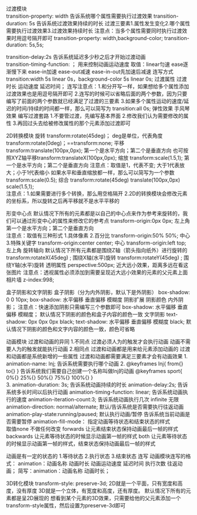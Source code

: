 过渡模块                                                 
transition-property: width        告诉系统哪个属性需要执行过渡效果
transition-duration: 5s        告诉系统过渡效果持续的时长
过渡三要素1.属性发生变化2.哪个属性需要执行过渡效果3.过渡效果持续时长
注意点：当多个属性需要同时执行过渡效果时用逗号隔开即可
transition-property: width,background-color;
transition-duration: 5s,5s;
 
transition-delay:2s      告诉系统延迟多少秒之后才开始过渡动画   
transition-timing-function:        ；         用来控制动画运动速度
取值：linear匀速    ease逐渐慢下来   ease-in加速    ease-out减速   ease-in-out先加速后减速
连写方式   transition:width  5s  linear  0s，background-color   5s  linear  0s;
                   过渡属性   过渡时长   运动速度     延迟时间；
连写注意点：1.和分开写一样，如果想给多个属性添加过渡效果也是用逗号隔开即可
2.连写的时候可以省略后面的两个参数，因为只要编写了前面的两个参数就已经满足了过渡的三要素
3.如果多个属性运动的速度/延迟的时间/持续的时间都一样，那么可以简写为
 transition:all     0s;
弹性效果            手风琴效果
编写过渡套路
1.不要管过渡，先编写基本界面
2.修改我们认为需要修改的属性
3.再回过头去给被修改属性的那个元素添加过渡即可


2D转换模块
旋转  transform:rotate(45deg)；     deg是单位，代表角度
 transform:rotate(0deg)；==transform:none;
平移   transform:translate(100px,0px);   第一个是水平方向；第二个是垂直方向
          也可按照XYZ轴平移transform:translateX(100px,0px);
缩放   transform:scale(1.5,1);       第一个是水平方向；第二个是垂直方向
注意点：取值是1，代表不变; 大于1代表放大；小于1代表缩小
如果水平和垂直缩放都一样，那么可以简写为一个参数 transform:scale(0.5); 
综合   transform:rotate(45deg)   translate(100px,0px)  scale(1.5,1);  
注意点：1.如果需要进行多个转换，那么用空格隔开
2.2D的转换模块会修改元素的坐标系，所以旋转之后再平移就不是水平平移的

形变中心点
默认情况下所有的元素都是以自己的中心点来作为参考来旋转的，我们可以通过形变中心的属性来修改它的参考点
transform-origin:0px  0px;   左上角   第一个是水平方向；第二个是垂直方向         
注意点：取值有三种形式
1.具体像素
2.百分比    transform-origin:50%  50%;   中心
3.特殊关键字   transform-origin:center center;    中心
                    transform-origin:left top;       左上角
旋转轴向
默认情况下所有元素都是围绕Z轴（箭头指向纸外）进行旋转的
transform:rotateX(45deg) ;    围绕X轴(水平)旋转
transform:rotateY(45deg) ;     围绕Y轴(水平)旋转
透明属性
perspective:500px;      近大远小效果，距离多远在看这张图片
注意点：透视属性必须添加到需要呈现近大远小效果的元素的父元素上面
相片墙                z-index:998;


盒子阴影和文字阴影
盒子阴影（分为内外阴影，默认下是外阴影）       box-shadow: 0 0 10px; 
box-shadow:   水平偏移  垂直偏移   模糊度  阴影扩展   阴影颜色   内外阴影；
注意点：快速添加阴影只需编写三个参数即可
box-shadow:   水平偏移  垂直偏移   模糊度；
默认情况下阴影的颜色和盒子内容的颜色一致
文字阴影        text-shadow:   0px   0px   0px  black; 
text-shadow:   水平偏移  垂直偏移   模糊度  black; 
默认情况下阴影的颜色和文字内容的颜色一致，颜色可省略


动画模块
过渡和动画的异同
1.不同点
过渡必须人为的触发才会执行动画
动画不需要人为的触发就能执行动画
2.相同点
过渡和动画都是用来给元素添加动画的
过渡和动画都是系统新增的一些属性
过渡和动画都需要满足三要素才会有动画效果
	1.  animation-name: lnj;   告诉系统需要执行哪个动画
	2.  @keyframes lnj{
         from{}
         to{}
}      告诉系统我们需要自己创建一个名称叫做lnj的动画
   @keyframes sport{
          0%{}
          25%{}
          50%{}
          75%{}
          100%{}
}  
3.  animation-duration:  3s;    告诉系统动画持续的时长
animation-delay:2s;           告诉系统多长时间以后执行动画
animation-timing-function: linear;     告诉系统动画执行的速度
animation-iteration-count:3;    告诉系统动画执行几次   infinite  无限
animation-direction: normal/alternate;     默认/告诉系统是否需要执行往返动画
animation-play-state:running/paused;      默认执行动画/暂停      告诉系统当前动画是否需要暂停
animation-fill-mode：        指定动画等待状态和结束状态的样式    
取值none       不做任何改变
    forwards       让元素结束状态保持动画最后一帧的样式
   backwards     让元素等待状态的时候显示动画第一帧的样式
        both           让元素等待状态的时候显示动画第一帧的样式，结束状态保持动画最后一帧的样式

动画是有一定的状态的
1.等待状态
2.执行状态
3.结束状态
连写
动画模块连写的格式：
animation：动画名称   动画时长   动画运动速度   延迟时间   执行次数   往返动画；
简写：animation：动画名称   动画时长；


3D转化模块
transform-style: preserve-3d;
2D就是一个平面，只有宽度和高度，没有厚度
3D就是一个立体，有宽度和高度，还有厚度。
默认情况下所有的元素都是呈2D展现的
想看到某个元素的3D效果，只需要给他的父元素添加一个transform-style属性，然后设置为preserve-3d即可
